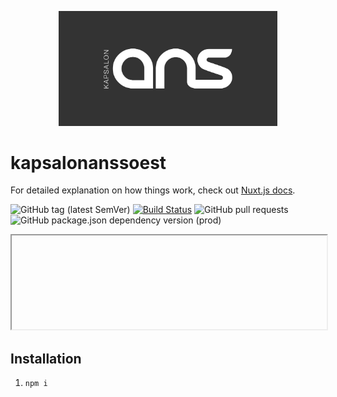<p align="center">
    <img width="350" src="static/og-image.svg" alt="logo">  
</p>

# kapsalonanssoest

For detailed explanation on how things work, check out [Nuxt.js docs](https://nuxtjs.org).

![GitHub tag (latest SemVer)](https://img.shields.io/github/v/tag/danielgroen/kapsalonanssoest?label=Version&color)
[![Build Status](https://img.shields.io/endpoint.svg?url=https%3A%2F%2Factions-badge.atrox.dev%2Fdanielgroen%2Fkapsalonanssoest%2Fbadge%3Fref%3Dmaster&style=flat)](https://actions-badge.atrox.dev/danielgroen/kapsalonanssoest/goto?ref=master)
![GitHub pull requests](https://img.shields.io/github/issues-pr/danielgroen/kapsalonanssoest?logo=git&color=red)
![GitHub package.json dependency version (prod)](https://img.shields.io/github/package-json/dependency-version/danielgroen/kapsalonanssoest/nuxt?label=Nuxt&logo=nuxt.js&color=00C58E)
<!-- ![GitHub package.json dependency version (dev dep on branch)](https://img.shields.io/github/package-json/dependency-version/danielgroen/kapsalonanssoest/dev/typescript?logo=typescript) -->

<iframe width="100%" href="./lighthouse.html"></iframe>

## Installation
1. `npm i`